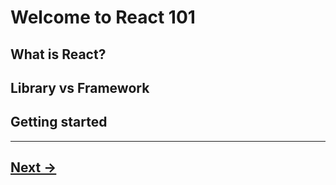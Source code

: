 # Welcome to React 101

## What is React?

## Library vs Framework

## Getting started

---

## [Next ->](../01.Lessons/02.GeneratingUI.md)